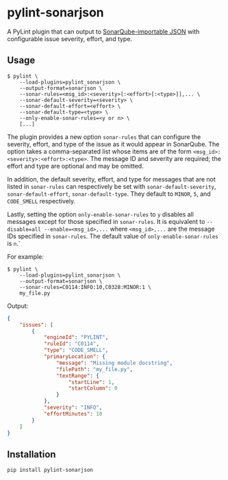 # pylint-sonarjson

A PyLint plugin that can output to [SonarQube-importable JSON](https://docs.sonarqube.org/latest/analysis/generic-issue/)
with configurable issue severity, effort, and type.

## Usage

```
$ pylint \
    --load-plugins=pylint_sonarjson \
    --output-format=sonarjson \
    --sonar-rules=<msg_id>:<severity>[:<effort>[:<type>]],... \
    --sonar-default-severity=<severity> \
    --sonar-default-effort=<effort> \
    --sonar-default-type=<type> \
    --only-enable-sonar-rules=<y or n> \
    [...]
```

The plugin provides a new option `sonar-rules` that can configure the severity, 
effort,  and type of the issue as it would appear in SonarQube. The option takes
a comma-separated list whose items are of the form `<msg_id>:<severity>:<effort>:<type>`.
The message ID and severity are required; the effort and type are optional and
may be omitted.

In addition, the default severity, effort, and type for messages that are not listed
in `sonar-rules` can respectively be set with `sonar-default-severity`, 
`sonar-default-effort`, `sonar-default-type`. They default to `MINOR`, `5`, and
`CODE_SMELL` respectively.

Lastly, setting the option `only-enable-sonar-rules` to `y` disables all messages
except for those specified in `sonar-rules`. It is equivalent to 
`--disable=all --enable=<msg_id>,...` where `<msg_id>,...` are the message IDs
specified in `sonar-rules`. The default value of `only-enable-sonar-rules` is `n`.`

For example:

```
$ pylint \
    --load-plugins=pylint_sonarjson \
    --output-format=sonarjson \
    --sonar-rules=C0114:INFO:10,C0328:MINOR:1 \
    my_file.py
```

Output:

```json
{
    "issues": [
        {
            "engineId": "PYLINT",
            "ruleId": "C0114",
            "type": "CODE_SMELL",
            "primaryLocation": {
                "message": "Missing module docstring",
                "filePath": "my_file.py",
                "textRange": {
                    "startLine": 1,
                    "startColumn": 0
                }
            },
            "severity": "INFO",
            "effortMinutes": 10
        }
    ]
}
```


## Installation

```
pip install pylint-sonarjson
```
